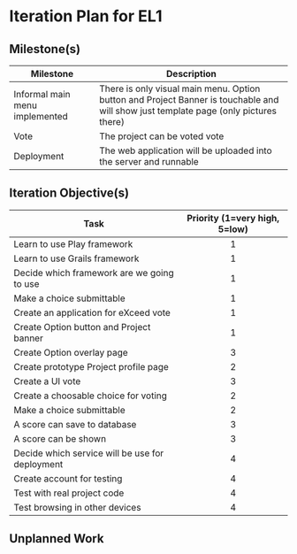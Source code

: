 # Iteration Plan for EL1

## Milestone(s)

| Milestone | Description |
|-----------|-----------------------------------------|
| Informal main menu implemented | There is only visual main menu. Option button and Project Banner is touchable and will show just template page (only pictures there) |
| Vote | The project can be voted vote |
| Deployment | The web application will be uploaded into the server and runnable |

## Iteration Objective(s)

| Task | Priority (1=very high, 5=low) |
|------------------------|:-----------------------------:|
| Learn to use Play framework | 1 |
| Learn to use Grails framework | 1 |
| Decide which framework are we going to use | 1 |
| Make a choice submittable | 1 |
| Create an application for eXceed vote | 1 |
| Create Option button and Project banner | 1 |
| Create Option overlay page | 3 |
| Create prototype Project profile page | 2 |
| Create a UI vote | 3 |
| Create a choosable choice for voting | 2 |
| Make a choice submittable | 2 |
| A score can save to database | 3 |
| A score can be shown | 3 |
| Decide which service will be use for deployment | 4 |
| Create account for testing | 4 |
| Test with real project code | 4 |
| Test browsing in other devices | 4 |


## Unplanned Work



